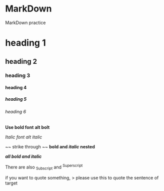 # MarkDown
MarkDown practice

# heading 1
## heading 2
### heading 3
#### heading 4
##### heading 5
###### heading 6

**Use bold font**
__alt bolt__ 

*Italic font*  _alt italic_

~~ strike through ~~
**bold and _italic_ nested**

***all bold and italic***

There are also <sub>Subscript</sub> and <sup>Superscript</sup>

if you want to quote something, > please use this to quote the sentence of target
